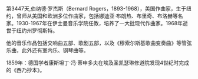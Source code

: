第3447天,伯纳德·罗杰斯（Bernard Rogers，1893-1968），美国作曲家，生于纽约，曾师从美国和欧洲多位作曲家，包括娜迪亚·布朗热、布里奇、布洛赫等名家。1930-1967年在伊士曼音乐学院任教，培养了一大批现代作曲家。1968年逝世于纽约州罗彻斯特。

他的音乐作品包括交响曲五部、歌剧五部，以及《穆索尔斯基歌曲变奏曲》等管弦乐曲，此外还有室内乐、钢琴曲等。

1859年：德国学者康斯坦丁·冯·蒂申多夫在埃及圣凯瑟琳修道院发现4世纪时完成的《西乃抄本》。